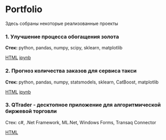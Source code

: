 # Portfolio

Здесь собраны некоторые реализованные проекты



### 1. Улучшение процесса обогащения золота

**Стек:** python, pandas, numpy, scipy, sklearn, matplotlib

[HTML](https://github.com/aq2003/Portfolio/blob/main/Gold%20Recovery/P9_Portfolio.html) [ipynb](https://github.com/aq2003/Portfolio/blob/main/Gold%20Recovery/P9_Portfolio.ipynb)

### 2. Прогноз количества заказов для сервиса такси

**Стек:** python, pandas, numpy, statsmodels, sklearn, CatBoost, matplotlib

[HTML](https://github.com/aq2003/Portfolio/blob/main/Taxi%20Service/P12_Portfolio.html) [ipynb](https://github.com/aq2003/Portfolio/blob/main/Taxi%20Service/P12_Portfolio.ipynb)

### 3. QTrader - десктопное приложение для алгоритмической биржевой торговли

Стек: c#, .Net Framework, ML.Net, Windows Forms, Transaq Connector

[HTML](https://freelance.habr.com/projects/187526)
